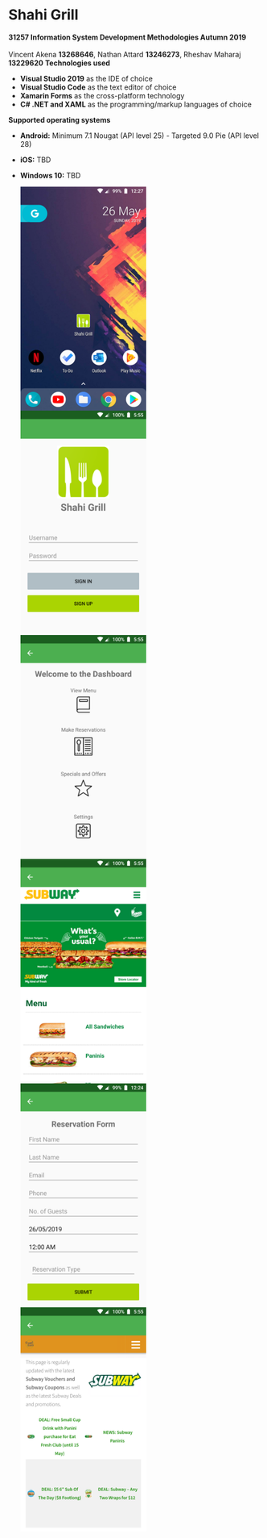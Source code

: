 # Shahi Grill
<b>31257 Information System Development Methodologies Autumn 2019</b> <br> <br>
Vincent Akena <b>13268646</b>, Nathan Attard <b>13246273</b>, Rheshav Maharaj <b>13229620</b> 
<b>Technologies used</b>
- <b>Visual Studio 2019</b> as the IDE of choice
- <b>Visual Studio Code</b> as the text editor of choice
- <b>Xamarin Forms</b> as the cross-platform technology
- <b>C# .NET and XAML</b> as the programming/markup languages of choice

<b>Supported operating systems</b>
- <b>Android:</b> Minimum 7.1 Nougat (API level 25) - </b> Targeted 9.0 Pie (API level 28)
- <b>iOS:</b> TBD
- <b>Windows 10:</b> TBD

  <img src="Screenshots/newhome.png" width="250" align="left"/>
  <img src="Screenshots/home.png" width="250" align="left"/> 
  <img src="Screenshots/dashboard.png" width="250" align="left"/>

  <img src="Screenshots/menu.png" width="250" align="left"/> 
  <img src="Screenshots/newres.png" width="250" align="left"/> 
  <img src="Screenshots/specials.png" width="250" align="left"/>


